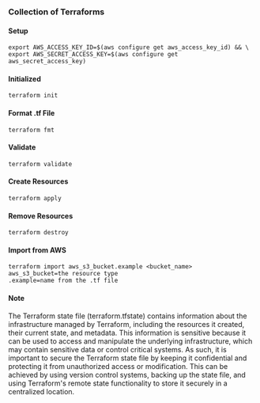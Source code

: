 ### Collection of Terraforms

#### Setup
```
export AWS_ACCESS_KEY_ID=$(aws configure get aws_access_key_id) && \
export AWS_SECRET_ACCESS_KEY=$(aws configure get aws_secret_access_key)
```

#### Initialized
```
terraform init
```

#### Format .tf File
```
terraform fmt
```

#### Validate
```
terraform validate
```

#### Create Resources
```
terraform apply
```

#### Remove Resources
```
terraform destroy
```

#### Import from AWS
```
terraform import aws_s3_bucket.example <bucket_name>
aws_s3_bucket=the resource type
.example=name from the .tf file
```

#### Note
<p>
The Terraform state file (terraform.tfstate) contains information about the infrastructure managed by Terraform, including the resources it created, their current state, and metadata. This information is sensitive because it can be used to access and manipulate the underlying infrastructure, which may contain sensitive data or control critical systems. As such, it is important to secure the Terraform state file by keeping it confidential and protecting it from unauthorized access or modification. This can be achieved by using version control systems, backing up the state file, and using Terraform's remote state functionality to store it securely in a centralized location.
</p>

